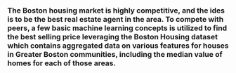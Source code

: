 ### The Boston housing market is highly competitive, and the ides is to be the best real estate agent in the area. To compete with peers, a few basic machine learning concepts is utilized to find the best selling price leveraging the Boston Housing dataset which contains aggregated data on various features for houses in Greater Boston communities, including the median value of homes for each of those areas.  